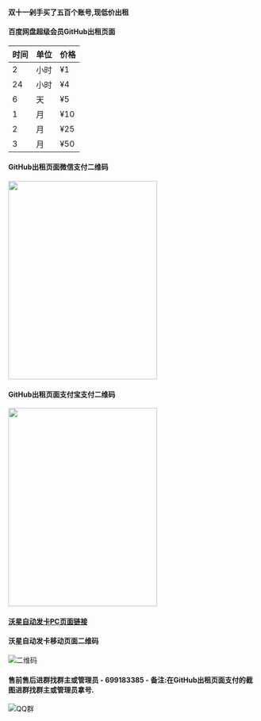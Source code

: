 #### 双十一剁手买了五百个账号,现低价出租

#### 百度网盘超级会员GitHub出租页面
时间 | 单位 | 价格   
-|-|-
2 | 小时 | ¥1 
24 | 小时 | ¥4 
6 | 天 | ¥5
1 | 月 | ¥10
2 | 月 | ¥25
3 | 月 | ¥50

#### GitHub出租页面微信支付二维码
<img width="300px" height="400px" src="https://wx2.sinaimg.cn/mw690/006ZJqdEgy1g99dfzfz42j30k00pugn5.jpg" />

#### GitHub出租页面支付宝支付二维码
<img width="300px" height="400px" src="https://wx4.sinaimg.cn/mw690/006ZJqdEgy1g99dfzg1pvj30k00v4wgc.jpg" />

#### [沃星自动发卡PC页面链接](http://www.wzfaka.com/lists/EB7F72F9DAEFFE02)

#### 沃星自动发卡移动页面二维码
![二维码](https://wx1.sinaimg.cn/mw690/006ZJqdEgy1g99dfyfbgbj303w03wjr6.jpg)

#### 售前售后进群找群主或管理员 - 699183385 - 备注:在GitHub出租页面支付的截图进群找群主或管理员拿号.
![QQ群](https://wx1.sinaimg.cn/mw690/006ZJqdEgy1g99e2olkojj306m06y3yh.jpg)

